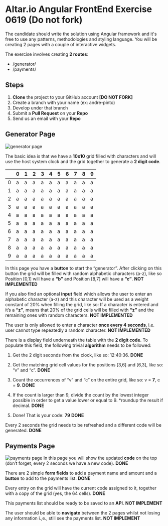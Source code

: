 # Altar.io Angular FrontEnd Exercise 0619 (Do not fork)
The candidate should write the solution using Angular framework and it's free to use any patterns, methodologies and styling language.
You will be creating 2 pages with a couple of interactive widgets. 

The exercise involves creating **2 routes**: 
- /generator/ 
-  /payments/ 

## Steps
1. **Clone** the project to your GitHub account **[DO NOT FORK]**
2. Create a branch with your name (ex: andre-pinto)
3. Develop under that branch
4. Submit a **Pull Request** on your **Repo**
5. Send us an email with your **Repo**


## Generator Page
![generator page](https://altario-public.s3-eu-west-1.amazonaws.com/generator.jpg)

The basic idea is that we have a **10x10** grid filled with characters and will use the host system clock and the grid together to generate a **2 digit code**.

| |0|1|2|3|4|5|6|7|8|9
|-|-|-|-|-|-|-|-|-|-|-|
|0|a|a|a|a|a|a|a|a|a|a|
|1|a|a|a|a|a|a|a|a|a|a|
|2|a|a|a|a|a|a|a|a|a|a|
|3|a|a|a|a|a|a|a|a|a|a|
|4|a|a|a|a|a|a|a|a|a|a|
|5|a|a|a|a|a|a|a|a|a|a|
|6|a|a|a|a|a|a|a|a|a|a|
|7|a|a|a|a|a|a|a|a|a|a|
|8|a|a|a|a|a|a|a|a|a|a|
|9|a|a|a|a|a|a|a|a|a|a|


In this page you have a **button** to start the “generator”. After clicking on this button the grid will be filled with random alphabetic characters (a-z), like so Position [0,1] will have a **“b”** and Position [8,7] will have a **“c”**. **NOT IMPLEMENTED**

If you also find an optional **input** field which allows the user to enter an alphabetic character (a-z) and this character will be used as a weight constant of 20% when filling the grid, like so: If a character is entered and it’s a **“z”**, means that 20% of the grid cells will be filled with **“z”** and the remaining ones with random characters. **NOT IMPLEMENTED**

The user is only allowed to enter a character **once every 4 seconds**, i.e. user cannot type repeatedly a random character. **NOT IMPLEMENTED**

There is a display field underneath the table with the **2 digit code**.
To populate this field, the following trivial **algorithm** needs to be followed:

1.  Get the 2 digit seconds from the clock, like so: 12:40:36. **DONE**
    
2.  Get the matching grid cell values for the positions [3,6] and [6,3], like so: “v” and “c”. **DONE**
    
3.  Count the occurrences of “v” and “c” on the entire grid, like so: v = **7**, c = **9**. **DONE**
    
4.  If the count is larger than 9, divide the count by the lowest integer possible in order to get a value lower or equal to 9. *roundup the result if decimal. **DONE**
    
5.  Done! That is your code: **79** **DONE**

Every 2 seconds the grid needs to be refreshed and a different code will be generated. **DONE**

## Payments Page
![payments page](https://altario-public.s3-eu-west-1.amazonaws.com/payments.jpg)
In this page you will show the updated **code** on the top (don’t forget, every 2 seconds we have a new code). **DONE**

There are 2 simple **form fields** to add a payment name and amount and a **button** to add to the payments list. **DONE**

Every entry on the grid will have the current code assigned to it, together with a copy of the grid (yes, the 64 cells). **DONE**

This payments list should be ready to be saved to an **API**. **NOT IMPLEMENT**

The user should be able to **navigate** between the 2 pages whilst not losing any information i.,e., still see the payments list. **NOT IMPLEMENT**


    



